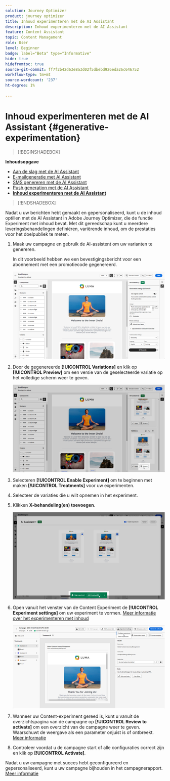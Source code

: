 ```yaml
---
solution: Journey Optimizer
product: journey optimizer
title: Inhoud experimenteren met de AI Assistant
description: Inhoud experimenteren met de AI Assistant
feature: Content Assistant
topic: Content Management
role: User
level: Beginner
badge: label="Beta" type="Informative"
hide: true
hidefromtoc: true
source-git-commit: ff7f2b42d63e8a3d02f5dbebd926eda26c646752
workflow-type: tm+mt
source-wordcount: '237'
ht-degree: 1%

---
```


# Inhoud experimenteren met de AI Assistant {#generative-experimentation}

>[!BEGINSHADEBOX]

**Inhoudsopgave**

* [Aan de slag met de AI Assistant](gs-generative.md)
* [E-mailgeneratie met AI Assistant](generative-email.md)
* [SMS genereren met de AI Assistant](generative-sms.md)
* [Push generation met de AI Assistant](generative-push.md)
* **[Inhoud experimenteren met de AI Assistant](generative-experimentation.md)**

>[!ENDSHADEBOX]

Nadat u uw berichten hebt gemaakt en gepersonaliseerd, kunt u de inhoud optillen met de AI Assistant in Adobe Journey Optimizer, die de functie Experiment met inhoud bevat. Met dit gereedschap kunt u meerdere leveringsbehandelingen definiëren, variërende inhoud, om de prestaties voor het doelpubliek te meten.

1. Maak uw campagne en gebruik de AI-assistent om uw varianten te genereren.

   In dit voorbeeld hebben we een bevestigingsbericht voor een abonnement met een promotiecode gegenereerd.

   ![](assets/experiment-genai-1.png)

1. Door de gegenereerde **[!UICONTROL Variations]** en klik op **[!UICONTROL Preview]** om een versie van de geselecteerde variatie op het volledige scherm weer te geven.

   ![](assets/experiment-genai-2.png)

1. Selecteren **[!UICONTROL Enable Experiment]** om te beginnen met maken **[!UICONTROL Treatments]** voor uw experimenten.

1. Selecteer de variaties die u wilt opnemen in het experiment.

1. Klikken **X-behandeling(en) toevoegen**.

   ![](assets/experiment-genai-3.png)

1. Open vanuit het venster van de Content Experiment de **[!UICONTROL Experiment settings]** om uw experiment te vormen. [Meer informatie over het experimenteren met inhoud](../campaigns/content-experiment.md)

   ![](assets/experiment-genai-4.png)

1. Wanneer uw Content-experiment gereed is, kunt u vanuit de overzichtspagina van de campagne op **[!UICONTROL Review to activate]** om een overzicht van de campagne weer te geven. Waarschuwt de weergave als een parameter onjuist is of ontbreekt. [Meer informatie](../campaigns/content-experiment.md#treatment-experiment)

1. Controleer voordat u de campagne start of alle configuraties correct zijn en klik op **[!UICONTROL Activate]**.

Nadat u uw campagne met succes hebt geconfigureerd en gepersonaliseerd, kunt u uw campagne bijhouden in het campagnerapport. [Meer informatie](../reports/campaign-global-report.md)

